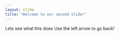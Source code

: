 ```yaml
---
layout: slide
title: "Welcome to our second slide!"
---
```

Lets see what this does
Use the left arrow to go back!